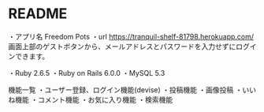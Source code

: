 # README

・アプリ名 Freedom Pots
・url https://tranquil-shelf-81798.herokuapp.com/
画面上部のゲストボタンから、メールアドレスとパスワードを入力せずにログインできます。

・Ruby 2.6.5
・Ruby on Rails 6.0.0
・MySQL 5.3

機能一覧
・ユーザー登録、ログイン機能(devise)
・投稿機能
・画像投稿
・いいね機能
・コメント機能
・お気に入り機能
・検索機能